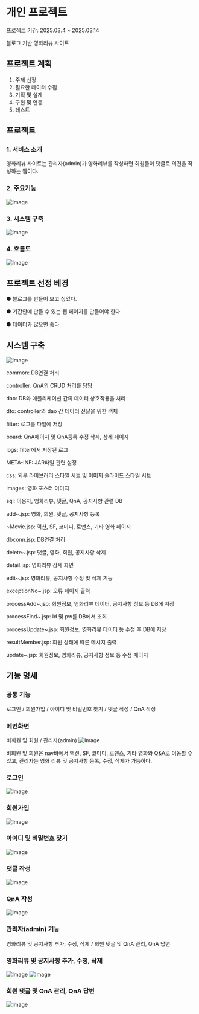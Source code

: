 # 개인 프로젝트
프로젝트 기간: 2025.03.4 ~ 2025.03.14

블로그 기반 영화리뷰 사이트

## 프로젝트 계획
1. 주제 선정
2. 필요한 데이터 수집
3. 기획 및 설계
4. 구현 및 연동
5. 테스트

## 프로젝트
### 1. 서비스 소개
영화리뷰 사이트는 관리자(admin)가 영화리뷰를 작성하면 회원들이 댓글로 의견을 작성하는 웹이다.

### 2. 주요기능
![Image](https://github.com/user-attachments/assets/ba080e8d-f215-48cd-a933-9455fc004618)
### 3. 시스템 구축
![Image](https://github.com/user-attachments/assets/2aff71e2-6324-490a-8a9e-ee4a557335a9)
### 4. 흐름도
![Image](https://github.com/user-attachments/assets/23de84e6-a35f-4aa8-9578-036ccb170d52)

## 프로젝트 선정 베경
● 블로그를 만들어 보고 싶었다.

● 기간안에 만들 수 있는 웹 페이지를 만들어야 한다.

● 데이터가 많으면 좋다.

## 시스템 구축
![Image](https://github.com/user-attachments/assets/9cbe67bb-8f24-40dc-8d38-ec5dfdcd0622)

common: DB연결 처리

controller: QnA의 CRUD 처리를 담당

dao: DB와 애플리케이션 간의 데이터 상호작용을 처리

dto: controller와 dao 간 데이터 전달을 위한 객체

filter: 로그를 파일에 저장

board: QnA페이지 및 QnA등록 수정 삭제, 상세 페이지

logs: filter에서 저장된 로그

META-INF: JAR파일 관련 설정

css: 외부 라이브러리 스타일 시트 및 이미지 슬라이드 스타일 시트

images: 영화 포스터 이미지

sql: 이용자, 영화리뷰, 댓글, QnA, 공지사항 관련 DB

add~.jsp: 영화, 회원, 댓글, 공지사항 등록

~Movie.jsp: 액션, SF, 코미디, 로맨스, 기타 영화 페이지

dbconn.jsp: DB연결 처리

delete~.jsp: 댓글, 영화, 회원, 공지사항 삭제

detail.jsp: 영화리뷰 상세 화면

edit~.jsp: 영화리뷰, 공지사항 수정 및 삭제 기능

exceptionNo~.jsp: 오류 페이지 출력

processAdd~.jsp: 회원정보, 영화리뷰 데이터, 공지사항 정보 등 DB에 저장

processFind~.jsp: Id 및 pw를 DB에서 조회

processUpdate~.jsp: 회원정보, 영화리뷰 데이터 등 수정 후 DB에 저장

resultMember.jsp: 회원 상태에 따른 메시지 출력

update~.jsp: 회원정보, 영화리뷰, 공지사항 정보 등 수정 페이지

## 기능 명세
### 공통 기능
로그인 / 회원가입 / 아이디 및 비밀번호 찾기 / 댓글 작성 / QnA 작성

### 메인화면
비회원 및 회원 / 관리자(admin)
![Image](https://github.com/user-attachments/assets/34c64fb1-3019-49ef-83a1-17be37cb9445)

비회원 및 회원은 nav바에서 액션, SF, 코미디, 로맨스, 기타 영화와 Q&A로 이동할 수 있고, 관리자는 영화 리뷰 및 공지사항 등록, 수정, 삭제가 가능하다.

### 로그인
![Image](https://github.com/user-attachments/assets/38f1bcb9-5b62-4e2a-8c32-8d4b377763e7)

### 회원가입
![Image](https://github.com/user-attachments/assets/cbea3a6f-fc35-4605-96cc-f0e25aae5baa)

### 아이디 및 비밀번호 찾기
![Image](https://github.com/user-attachments/assets/7e38b418-0f6e-436f-83ee-d7fe55d4fec9)

### 댓글 작성 
![Image](https://github.com/user-attachments/assets/78ecf864-2a2c-478c-83a1-b8a3dbc78a8e)

### QnA 작성
![Image](https://github.com/user-attachments/assets/dcc979ea-271a-48be-8d72-5885156ae710)

### 관리자(admin) 기능
영화리뷰 및 공지사항 추가, 수정, 삭제 / 회원 댓글 및 QnA 관리, QnA 답변

### 영화리뷰 및 공지사항 추가, 수정, 삭제
![Image](https://github.com/user-attachments/assets/6ee5565b-ac22-4713-a2af-39fed8fdb55e)
![Image](https://github.com/user-attachments/assets/6a9daa44-d4f2-4903-b936-1484579edddc)

### 회원 댓글 및 QnA 관리, QnA 답변
![Image](https://github.com/user-attachments/assets/52dbb524-5962-462d-939c-f13bffbbcf20)
